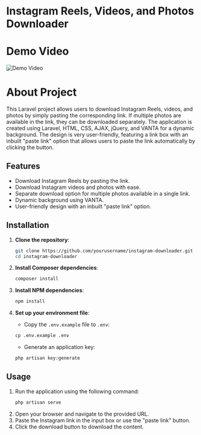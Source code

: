 # Instagram Reels, Videos, and Photos Downloader

# Demo Video
<img src="https://github.com/Kirtan24/ReelsDownloader/blob/main/public/videos/CodX-VideoDownloader.gif" alt="Demo Video">

# About Project
This Laravel project allows users to download Instagram Reels, videos, and photos by simply pasting the corresponding link. If multiple photos are available in the link, they can be downloaded separately. The application is created using Laravel, HTML, CSS, AJAX, jQuery, and VANTA for a dynamic background. The design is very user-friendly, featuring a link box with an inbuilt "paste link" option that allows users to paste the link automatically by clicking the button.

## Features

- Download Instagram Reels by pasting the link.
- Download Instagram videos and photos with ease.
- Separate download option for multiple photos available in a single link.
- Dynamic background using VANTA.
- User-friendly design with an inbuilt "paste link" option.

## Installation

1. **Clone the repository**:
    ```bash
    git clone https://github.com/yourusername/instagram-downloader.git
    cd instagram-downloader
    ```

2. **Install Composer dependencies**:
    ```bash
    composer install
    ```

3. **Install NPM dependencies**:
    ```bash
    npm install
    ```

4. **Set up your environment file**:
    - Copy the `.env.example` file to `.env`:
    ```bash
    cp .env.example .env
    ```
    - Generate an application key:
    ```bash
    php artisan key:generate
    ```

## Usage

1. Run the application using the following command:
    ```bash
    php artisan serve
    ```
2. Open your browser and navigate to the provided URL.
3. Paste the Instagram link in the input box or use the "paste link" button.
4. Click the download button to download the content.
